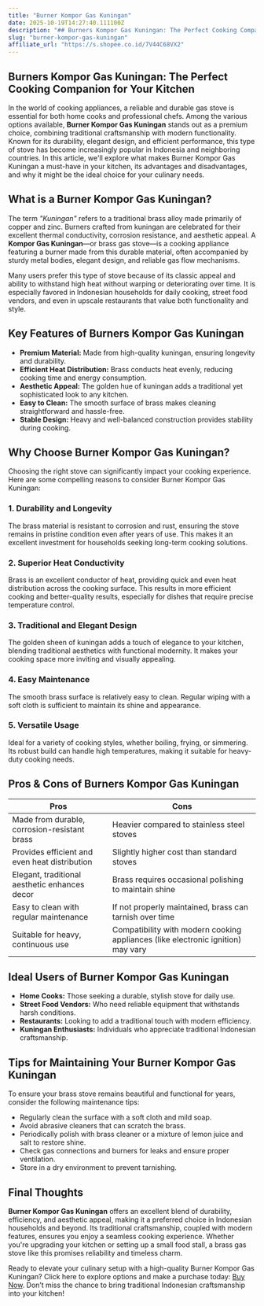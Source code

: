 ```yaml
---
title: "Burner Kompor Gas Kuningan"
date: 2025-10-19T14:27:40.111100Z
description: "## Burners Kompor Gas Kuningan: The Perfect Cooking Companion for Your Kitchen..."
slug: "burner-kompor-gas-kuningan"
affiliate_url: "https://s.shopee.co.id/7V44C68VX2"
---
```

## Burners Kompor Gas Kuningan: The Perfect Cooking Companion for Your Kitchen

In the world of cooking appliances, a reliable and durable gas stove is essential for both home cooks and professional chefs. Among the various options available, **Burner Kompor Gas Kuningan** stands out as a premium choice, combining traditional craftsmanship with modern functionality. Known for its durability, elegant design, and efficient performance, this type of stove has become increasingly popular in Indonesia and neighboring countries. In this article, we'll explore what makes Burner Kompor Gas Kuningan a must-have in your kitchen, its advantages and disadvantages, and why it might be the ideal choice for your culinary needs.

## What is a Burner Kompor Gas Kuningan?

The term *"Kuningan"* refers to a traditional brass alloy made primarily of copper and zinc. Burners crafted from kuningan are celebrated for their excellent thermal conductivity, corrosion resistance, and aesthetic appeal. A **Kompor Gas Kuningan**—or brass gas stove—is a cooking appliance featuring a burner made from this durable material, often accompanied by sturdy metal bodies, elegant design, and reliable gas flow mechanisms.

Many users prefer this type of stove because of its classic appeal and ability to withstand high heat without warping or deteriorating over time. It is especially favored in Indonesian households for daily cooking, street food vendors, and even in upscale restaurants that value both functionality and style.

## Key Features of Burners Kompor Gas Kuningan

- **Premium Material:** Made from high-quality kuningan, ensuring longevity and durability.
- **Efficient Heat Distribution:** Brass conducts heat evenly, reducing cooking time and energy consumption.
- **Aesthetic Appeal:** The golden hue of kuningan adds a traditional yet sophisticated look to any kitchen.
- **Easy to Clean:** The smooth surface of brass makes cleaning straightforward and hassle-free.
- **Stable Design:** Heavy and well-balanced construction provides stability during cooking.

## Why Choose Burner Kompor Gas Kuningan?

Choosing the right stove can significantly impact your cooking experience. Here are some compelling reasons to consider Burner Kompor Gas Kuningan:

### 1. Durability and Longevity

The brass material is resistant to corrosion and rust, ensuring the stove remains in pristine condition even after years of use. This makes it an excellent investment for households seeking long-term cooking solutions.

### 2. Superior Heat Conductivity

Brass is an excellent conductor of heat, providing quick and even heat distribution across the cooking surface. This results in more efficient cooking and better-quality results, especially for dishes that require precise temperature control.

### 3. Traditional and Elegant Design

The golden sheen of kuningan adds a touch of elegance to your kitchen, blending traditional aesthetics with functional modernity. It makes your cooking space more inviting and visually appealing.

### 4. Easy Maintenance

The smooth brass surface is relatively easy to clean. Regular wiping with a soft cloth is sufficient to maintain its shine and appearance.

### 5. Versatile Usage

Ideal for a variety of cooking styles, whether boiling, frying, or simmering. Its robust build can handle high temperatures, making it suitable for heavy-duty cooking needs.

## Pros & Cons of Burners Kompor Gas Kuningan

| Pros                                               | Cons                                         |
|-----------------------------------------------------|----------------------------------------------|
| Made from durable, corrosion-resistant brass      | Heavier compared to stainless steel stoves |
| Provides efficient and even heat distribution     | Slightly higher cost than standard stoves|
| Elegant, traditional aesthetic enhances decor    | Brass requires occasional polishing to maintain shine |
| Easy to clean with regular maintenance            | If not properly maintained, brass can tarnish over time |
| Suitable for heavy, continuous use                | Compatibility with modern cooking appliances (like electronic ignition) may vary |

## Ideal Users of Burner Kompor Gas Kuningan

- **Home Cooks:** Those seeking a durable, stylish stove for daily use.
- **Street Food Vendors:** Who need reliable equipment that withstands harsh conditions.
- **Restaurants:** Looking to add a traditional touch with modern efficiency.
- **Kuningan Enthusiasts:** Individuals who appreciate traditional Indonesian craftsmanship.

## Tips for Maintaining Your Burner Kompor Gas Kuningan

To ensure your brass stove remains beautiful and functional for years, consider the following maintenance tips:

- Regularly clean the surface with a soft cloth and mild soap.
- Avoid abrasive cleaners that can scratch the brass.
- Periodically polish with brass cleaner or a mixture of lemon juice and salt to restore shine.
- Check gas connections and burners for leaks and ensure proper ventilation.
- Store in a dry environment to prevent tarnishing.

## Final Thoughts

**Burner Kompor Gas Kuningan** offers an excellent blend of durability, efficiency, and aesthetic appeal, making it a preferred choice in Indonesian households and beyond. Its traditional craftsmanship, coupled with modern features, ensures you enjoy a seamless cooking experience. Whether you're upgrading your kitchen or setting up a small food stall, a brass gas stove like this promises reliability and timeless charm.

Ready to elevate your culinary setup with a high-quality Burner Kompor Gas Kuningan? Click here to explore options and make a purchase today: [Buy Now](https://s.shopee.co.id/7V44C68VX2). Don’t miss the chance to bring traditional Indonesian craftsmanship into your kitchen!